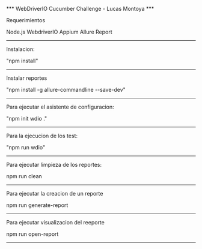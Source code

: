 *** WebDriverIO Cucumber Challenge - Lucas Montoya ***


Requerimientos

Node.js
WebdriverIO
Appium
Allure Report

***
Instalacion:

"npm install"

***
Instalar reportes

"npm install -g allure-commandline --save-dev"

***
Para ejecutar el asistente de configuracion:

"npm init wdio ."

***
Para la ejecucion de los test:

"npm run wdio"

***
Para ejecutar limpieza de los reportes:

npm run clean

***
Para ejecutar la creacion de un reporte

npm run generate-report

***
Para ejecutar visualizacion del reeporte 

npm run open-report

***


